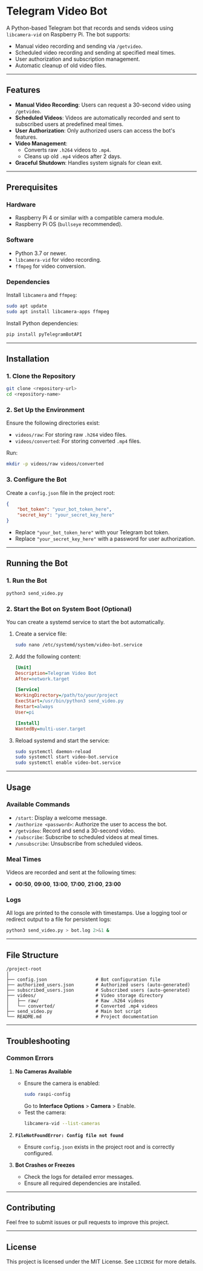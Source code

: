 
# Telegram Video Bot

A Python-based Telegram bot that records and sends videos using `libcamera-vid` on Raspberry Pi. The bot supports:

- Manual video recording and sending via `/getvideo`.
- Scheduled video recording and sending at specified meal times.
- User authorization and subscription management.
- Automatic cleanup of old video files.

---

## Features

- **Manual Video Recording**: Users can request a 30-second video using `/getvideo`.
- **Scheduled Videos**: Videos are automatically recorded and sent to subscribed users at predefined meal times.
- **User Authorization**: Only authorized users can access the bot's features.
- **Video Management**:
  - Converts raw `.h264` videos to `.mp4`.
  - Cleans up old `.mp4` videos after 2 days.
- **Graceful Shutdown**: Handles system signals for clean exit.

---

## Prerequisites

### Hardware
- Raspberry Pi 4 or similar with a compatible camera module.
- Raspberry Pi OS (`bullseye` recommended).

### Software
- Python 3.7 or newer.
- `libcamera-vid` for video recording.
- `ffmpeg` for video conversion.

### Dependencies
Install `libcamera` and `ffmpeg`:
```bash
sudo apt update
sudo apt install libcamera-apps ffmpeg
```

Install Python dependencies:
```bash
pip install pyTelegramBotAPI
```

---

## Installation

### 1. Clone the Repository
```bash
git clone <repository-url>
cd <repository-name>
```

### 2. Set Up the Environment
Ensure the following directories exist:
- `videos/raw`: For storing raw `.h264` video files.
- `videos/converted`: For storing converted `.mp4` files.

Run:
```bash
mkdir -p videos/raw videos/converted
```

### 3. Configure the Bot
Create a `config.json` file in the project root:
```json
{
    "bot_token": "your_bot_token_here",
    "secret_key": "your_secret_key_here"
}
```
- Replace `"your_bot_token_here"` with your Telegram bot token.
- Replace `"your_secret_key_here"` with a password for user authorization.

---

## Running the Bot

### 1. Run the Bot
```bash
python3 send_video.py
```

### 2. Start the Bot on System Boot (Optional)
You can create a systemd service to start the bot automatically.

1. Create a service file:
   ```bash
   sudo nano /etc/systemd/system/video-bot.service
   ```

2. Add the following content:
   ```ini
   [Unit]
   Description=Telegram Video Bot
   After=network.target

   [Service]
   WorkingDirectory=/path/to/your/project
   ExecStart=/usr/bin/python3 send_video.py
   Restart=always
   User=pi

   [Install]
   WantedBy=multi-user.target
   ```

3. Reload systemd and start the service:
   ```bash
   sudo systemctl daemon-reload
   sudo systemctl start video-bot.service
   sudo systemctl enable video-bot.service
   ```

---

## Usage

### Available Commands

- `/start`: Display a welcome message.
- `/authorize <password>`: Authorize the user to access the bot.
- `/getvideo`: Record and send a 30-second video.
- `/subscribe`: Subscribe to scheduled videos at meal times.
- `/unsubscribe`: Unsubscribe from scheduled videos.

### Meal Times
Videos are recorded and sent at the following times:
- **00:50**, **09:00**, **13:00**, **17:00**, **21:00**, **23:00**

### Logs
All logs are printed to the console with timestamps. Use a logging tool or redirect output to a file for persistent logs:
```bash
python3 send_video.py > bot.log 2>&1 &
```

---

## File Structure

```plaintext
/project-root
│
├── config.json                  # Bot configuration file
├── authorized_users.json        # Authorized users (auto-generated)
├── subscribed_users.json        # Subscribed users (auto-generated)
├── videos/                      # Video storage directory
│   ├── raw/                     # Raw .h264 videos
│   └── converted/               # Converted .mp4 videos
├── send_video.py                # Main bot script
└── README.md                    # Project documentation
```

---

## Troubleshooting

### Common Errors

1. **No Cameras Available**
   - Ensure the camera is enabled:
     ```bash
     sudo raspi-config
     ```
     Go to **Interface Options** > **Camera** > Enable.
   - Test the camera:
     ```bash
     libcamera-vid --list-cameras
     ```

2. **`FileNotFoundError: Config file not found`**
   - Ensure `config.json` exists in the project root and is correctly configured.

3. **Bot Crashes or Freezes**
   - Check the logs for detailed error messages.
   - Ensure all required dependencies are installed.

---

## Contributing

Feel free to submit issues or pull requests to improve this project.

---

## License

This project is licensed under the MIT License. See `LICENSE` for more details.
